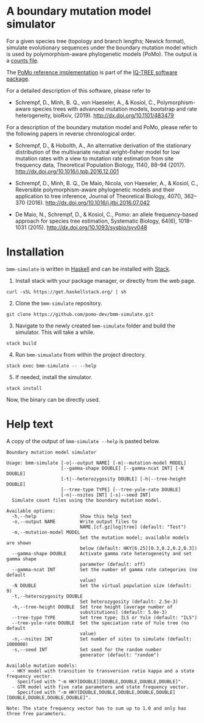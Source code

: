 # A boundary mutation model simulator

For a given species tree (topology and branch lengths; Newick format), simulate
evolutionary sequences under the boundary mutation model which is used by
polymorphism-aware phylogenetic models (PoMo). The output is a [counts
file](http://www.iqtree.org/doc/Polymorphism-Aware-Models#counts-files).

The [PoMo reference
implementation](http://www.iqtree.org/doc/Polymorphism-Aware-Models) is part of
the [IQ-TREE software package](http://www.iqtree.org/).

For a detailed description of this software, please refer to

- Schrempf, D., Minh, B. Q., von Haeseler, A., & Kosiol, C., Polymorphism-aware
  species trees with advanced mutation models, bootstrap and rate heterogeneity,
  bioRxiv, (2019). http://dx.doi.org/10.1101/483479

For a description of the boundary mutation model and PoMo, please refer to the
following papers in reverse chronological order.

- Schrempf, D., & Hobolth, A., An alternative derivation of the stationary
  distribution of the multivariate neutral wright–fisher model for low mutation
  rates with a view to mutation rate estimation from site frequency data,
  Theoretical Population Biology, 114(), 88–94 (2017).
  http://dx.doi.org/10.1016/j.tpb.2016.12.001

- Schrempf, D., Minh, B. Q., De Maio, Nicola, von Haeseler, A., & Kosiol, C.,
  Reversible polymorphism-aware phylogenetic models and their application to
  tree inference, Journal of Theoretical Biology, 407(), 362–370 (2016).
  http://dx.doi.org/10.1016/j.jtbi.2016.07.042

- De Maio, N., Schrempf, D., & Kosiol, C., Pomo: an allele frequency-based
  approach for species tree estimation, Systematic Biology, 64(6), 1018–1031
  (2015). http://dx.doi.org/10.1093/sysbio/syv048

# Installation
`bmm-simulate` is written in [Haskell](https://www.haskell.org/) and can be
installed with [Stack](https://docs.haskellstack.org/en/stable/README/).

1. Install stack with your package manager, or directly from the web page.
```
curl -sSL https://get.haskellstack.org/ | sh
```

2. Clone the `bmm-simulate` repository.
```
git clone https://github.com/pomo-dev/bmm-simulate.git
```
    
3. Navigate to the newly created `bmm-simulate` folder and build the simulator.
   This will take a while.
```
stack build
```

4. Run `bmm-simualate` from within the project directory.
```
stack exec bmm-simulate -- --help
```

5. If needed, install the simulator.
```
stack install
```

Now, the binary can be directly used.

# Help text
A copy of the output of `bmm-simulate --help` is pasted below.

```
Boundary mutation model simulator

Usage: bmm-simulate [-o|--output NAME] [-m|--mutation-model MODEL]
                    [--gamma-shape DOUBLE] [--gamma-ncat INT] [-N DOUBLE]
                    [-t|--heterozygosity DOUBLE] [-h|--tree-height DOUBLE]
                    [--tree-type TYPE] [--tree-yule-rate DOUBLE]
                    [-n|--nsites INT] [-s|--seed INT]
  Simulate count files using the boundary mutation model.

Available options:
  -h,--help                Show this help text
  -o,--output NAME         Write output files to
                           NAME.[cf.gz|log|tree] (default: "Test")
  -m,--mutation-model MODEL
                           Set the mutation model; available models are shown
                           below (default: HKY[6.25][0.3,0.2,0.2,0.3])
  --gamma-shape DOUBLE     Activate gamma rate heterogeneity and set gamma shape
                           parameter (default: off)
  --gamma-ncat INT         Set the number of gamma rate categories (no default
                           value)
  -N DOUBLE                Set the virtual population size (default: 9)
  -t,--heterozygosity DOUBLE
                           Set heterozygosity (default: 2.5e-3)
  -h,--tree-height DOUBLE  Set tree height [average number of
                           substitutions] (default: 5.0e-3)
  --tree-type TYPE         Set tree type; ILS or Yule (default: "ILS")
  --tree-yule-rate DOUBLE  Set the speciation rate of Yule tree (no default
                           value)
  -n,--nsites INT          Set number of sites to simulate (default: 1000000)
  -s,--seed INT            Set seed for the random number
                           generator (default: "random")

Available mutation models:
  - HKY model with transition to transversion ratio kappa and a state frequency vector.
    Specified with "-m HKY[DOUBLE][DOUBLE,DOUBLE,DOUBLE,DOUBLE]".
  - GTR model with five rate parameters and state frequency vector.
    Specified with "-m HKY[DOUBLE,DOUBLE,DOUBLE,DOUBLE,DOUBLE][DOUBLE,DOUBLE,DOUBLE,DOUBLE]".

Note: The state frequency vector has to sum up to 1.0 and only has three free parameters.
```
